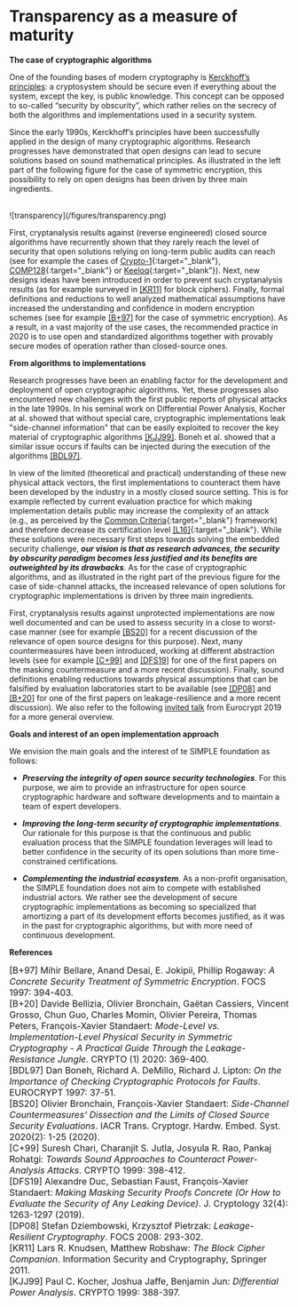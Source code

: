 # Transparency as a measure of maturity

**The case of cryptographic algorithms**

One of the founding bases of modern cryptography is [Kerckhoff’s principles](https://en.wikipedia.org/wiki/Kerckhoffs_principle): 
a cryptosystem should be secure even if everything about the system, except the key, 
is public knowledge. This concept can be opposed to so-called “security by obscurity”, 
which rather relies on the secrecy of both the algorithms and implementations used
in a security system.

Since the early 1990s, Kerckhoff’s principles have been successfully
applied in the design of many cryptographic algorithms. Research progresses have demonstrated that 
open designs can lead to secure solutions based on sound mathematical principles. 
As illustrated in the left part of the following figure for the case of symmetric encryption, 
this possibility to rely on open designs has been driven by three main ingredients.

<br/>
![transparency](/figures/transparency.png)
<br/>

First, cryptanalysis results against (reverse engineered) closed source algorithms
have recurrently shown that they rarely reach the level of security that open 
solutions relying on long-term public audits can reach (see for example the cases of
[Crypto-1](https://en.wikipedia.org/wiki/Crypto-1){:target="_blank"}, [COMP128](https://en.wikipedia.org/wiki/COMP128){:target="_blank"} 
or [Keeloq](https://en.wikipedia.org/wiki/KeeLoq){:target="_blank"}).
Next, new designs 
ideas have been introduced in order to prevent such cryptanalysis results (as for example
surveyed in [\[KR11\]](#KR11) for block ciphers). Finally, 
formal definitions and reductions to well analyzed mathematical assumptions have increased the 
understanding and confidence in modern encryption schemes (see for example
[\[B+97\]](#B+97) for the case of symmetric encryption). As a result, in a vast 
majority of the use cases, the recommended practice in 2020 is to use open and standardized 
algorithms together with provably secure modes of operation rather than closed-source ones. 

**From algorithms to implementations**

Research progresses have been an enabling factor for the development and deployment of open cryptographic 
algorithms. Yet, these progresses also encountered new challenges with the first public 
reports of physical attacks in the late 1990s. In his seminal work on Differential Power 
Analysis, Kocher at al. showed that without special care, cryptographic implementations 
leak "side-channel information" that can be easily exploited to recover the key material of 
cryptographic algorithms [\[KJJ99\]](#KJJ99). Boneh et al. showed that a similar issue occurs 
if faults can be injected during the execution of the algorithms [\[BDL97\]](#BDL97). 

In view of the limited (theoretical and practical) understanding of these new physical attack 
vectors, the first implementations to counteract them have been developed by the industry in a 
mostly closed source setting. This is for example reflected by current evaluation practice 
for which making implementation details public may increase the complexity of an
attack (e.g., as perceived by the [Common Criteria](https://www.commoncriteriaportal.org/){:target="_blank"} framework) 
and therefore decrease its certification 
level [\[L16\]](/pdfs/Lomne_16.pdf){:target="_blank"}.
While these solutions were necessary first steps towards solving
the embedded security challenge, <strong><em>our vision is that as research advances, the security 
by obscurity paradigm becomes less justified and its benefits are outweighted by its drawbacks</em></strong>. 
As for the case of cryptographic algorithms, and as illustrated in the right part of the previous figure for 
the case of side-channel attacks, the increased relevance of open solutions for cryptographic
implementations is driven by three main ingredients. 

First, cryptanalysis results against unprotected implementations are now well documented and 
can be used to assess security in a close to worst-case manner (see for example [\[BS20\]](#BS20) for a
recent discussion of the relevance of open source designs for this purpose). 
Next, many countermeasures
have been introduced, working at different abstraction levels (see for example
[\[C+99\]](#C+99) and [\[DFS19\]](#DFS19) for one of the first papers on the masking countermeasure and a more recent discussion). 
Finally, sound definitions
enabling reductions towards physical assumptions that can be falsified by evaluation 
laboratories start to be available (see [\[DP08\]](#DP09) and [\[B+20\]](#B+20) for one of the first papers on leakage-resilience
and a more recent discussion). We also refer to the following [invited talk](https://www.youtube.com/watch?v=KdhrsuJT1sE) from Eurocrypt 2019
for a more general overview.

**Goals and interest of an open implementation approach**

We envision the main goals and the interest of te SIMPLE foundation as follows:

* <strong><em>Preserving the integrity of open source security technologies</em></strong>. For this purpose, we 
aim to provide an infrastructure for open source cryptographic hardware and software 
developments and to maintain a team of expert developers.

* <strong><em>Improving the long-term security of cryptographic implementations</em></strong>. Our rationale 
for this purpose is that the continuous and public evaluation process that the SIMPLE 
foundation leverages will lead to better confidence in the security of its open 
solutions than more time-constrained certifications.

* <strong><em>Complementing the industrial ecosystem</em></strong>. As a non-profit organisation, 
the SIMPLE foundation does not aim to compete with established industrial actors. 
We rather see the development of secure cryptographic implementations as becoming 
so specialized that amortizing a part of its development efforts becomes justified, 
as it was in the past for cryptographic algorithms, but with more need of continuous 
development.  

**References**

<font size="3">
<a name="B+97">[B+97]</a> Mihir Bellare, Anand Desai, E. Jokipii, Phillip Rogaway: <em>A Concrete Security Treatment of Symmetric Encryption</em>. FOCS 1997: 394-403.<br>
<a name="B+20">[B+20]</a> Davide Bellizia, Olivier Bronchain, Gaëtan Cassiers, Vincent Grosso, Chun Guo, Charles Momin, 
Olivier Pereira, Thomas Peters, François-Xavier Standaert:
<em>Mode-Level vs. Implementation-Level Physical Security in Symmetric Cryptography - A Practical Guide Through the Leakage-Resistance Jungle</em>. 
CRYPTO (1) 2020: 369-400.<br>
<a name="BDL97">[BDL97]</a> Dan Boneh, Richard A. DeMillo, Richard J. Lipton: <em>On the Importance of Checking Cryptographic Protocols for Faults</em>. EUROCRYPT 1997: 37-51.<br>
<a name="BS20">[BS20]</a> Olivier Bronchain, François-Xavier Standaert: <em>Side-Channel Countermeasures' Dissection and the Limits 
of Closed Source Security Evaluations</em>. IACR Trans. Cryptogr. Hardw. Embed. Syst. 2020(2): 1-25 (2020).<br>
<a name="C+99">[C+99]</a> Suresh Chari, Charanjit S. Jutla, Josyula R. Rao, Pankaj Rohatgi:
<em>Towards Sound Approaches to Counteract Power-Analysis Attacks</em>. CRYPTO 1999: 398-412.<br>
<a name="DFS19">[DFS19]</a> Alexandre Duc, Sebastian Faust, François-Xavier Standaert:
<em>Making Masking Security Proofs Concrete (Or How to Evaluate the Security of Any Leaking Device)</em>. J. Cryptology 32(4): 1263-1297 (2019).<br>
<a name="DP08">[DP08]</a> Stefan Dziembowski, Krzysztof Pietrzak: <em>Leakage-Resilient Cryptography</em>. FOCS 2008: 293-302.<br>
<a name="KR11">[KR11]</a> Lars R. Knudsen, Matthew Robshaw: <em>The Block Cipher Companion</em>. Information Security and Cryptography, Springer 2011.<br>
<a name="KJJ99">[KJJ99]</a> Paul C. Kocher, Joshua Jaffe, Benjamin Jun: <em>Differential Power Analysis</em>. CRYPTO 1999: 388-397.
</font>